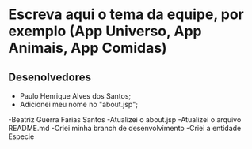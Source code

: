 # Escreva aqui o tema da equipe, por exemplo (App Universo, App Animais, App Comidas)

## Desenolvedores

- Paulo Henrique Alves dos Santos;
- Adicionei meu nome no "about.jsp";



-Beatriz Guerra Farias Santos
-Atualizei o about.jsp
-Atualizei o arquivo README.md
-Criei minha branch de desenvolvimento
-Criei a entidade Especie